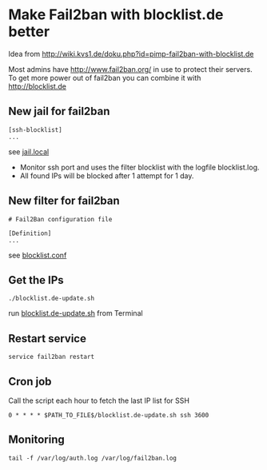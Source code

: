 # Make Fail2ban with blocklist.de better
Idea from http://wiki.kvs1.de/doku.php?id=pimp-fail2ban-with-blocklist.de


Most admins have http://www.fail2ban.org/ in use to protect their servers.
To get more power out of fail2ban you can combine it with http://blocklist.de

## New jail for fail2ban
```
[ssh-blocklist]
...
```
see [jail.local](jail.local)
* Monitor ssh port and uses the filter blocklist with the logfile blocklist.log.
* All found IPs will be blocked after 1 attempt for 1 day.


## New filter for fail2ban
```
# Fail2Ban configuration file
 
[Definition]
...
```
see [blocklist.conf](blocklist.conf)

## Get the IPs
```
./blocklist.de-update.sh
```
run [blocklist.de-update.sh](blocklist.de-update.sh) from Terminal

## Restart service
```
service fail2ban restart
```

## Cron job
Call the script each hour to fetch the last IP list for SSH
```
0 * * * * $PATH_TO_FILE$/blocklist.de-update.sh ssh 3600
```

## Monitoring
```
tail -f /var/log/auth.log /var/log/fail2ban.log
```
